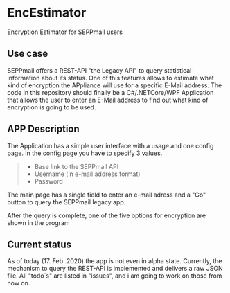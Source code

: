 # EncEstimator

Encryption Estimator for SEPPmail users

## Use case

SEPPmail offers a REST-API "the Legacy API" to query statistical information about
its status. One of this features allows to estimate what kind of encryption the APpliance will use for a specific E-Mail address. 
The code in this repository should finally be a C#/.NETCore/WPF Application that allows the user to enter an E-Mail address to find out what kind of encryption is going to be used.

## APP Description

The Application has a simple user interface with a usage and one config page.
In the config page you have to specify 3 values.

> * Base link to the  SEPPmail API
> * Username (in e-mail address format)
> * Password

The main page has a single field to enter an e-mail adress and a "Go" button to query the SEPPmail legacy app.

After the query is complete, one of the five options for encryption are shown in the program

## Current status

As of today (17. Feb .2020) the app is not even in alpha state. Currently, the mechanism to query the REST-API is implemented and delivers a raw JSON file. All "todo´s" are listed in "issues", and i am going to work on those from now on.